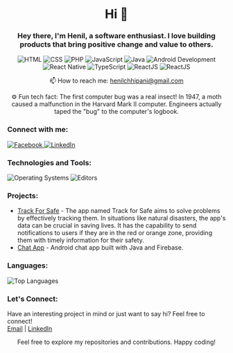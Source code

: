 <h1 align="center">Hi 👋</h1>
<h3 align="center">Hey there, I'm Henil, a software enthusiast. I love building products that bring positive change and value to others.</h3>

<p align="center">
  <img src="https://img.shields.io/badge/HTML-%23E34F26.svg?&style=for-the-badge&logo=html5&logoColor=white" alt="HTML" />
  <img src="https://img.shields.io/badge/CSS-%231572B6.svg?&style=for-the-badge&logo=css3&logoColor=white" alt="CSS" />
  <img src="https://img.shields.io/badge/PHP-%23777BB4.svg?&style=for-the-badge&logo=php&logoColor=white" alt="PHP" />
  <img src="https://img.shields.io/badge/JavaScript-%23F7DF1E.svg?&style=for-the-badge&logo=javascript&logoColor=black" alt="JavaScript" />
  <img src="https://img.shields.io/badge/Java-%23FF0000.svg?&style=for-the-badge&logo=java&logoColor=white" alt="Java" />
  <img src="https://img.shields.io/badge/Android%20Dev-%23A4C639.svg?&style=for-the-badge&logo=android&logoColor=white" alt="Android Development" />
  <img src="https://img.shields.io/badge/React%20Native-%2320232a.svg?&style=for-the-badge&logo=react&logoColor=%2361DAFB" alt="React Native" />
  <img src="https://img.shields.io/badge/TypeScript-%23007ACC.svg?&style=for-the-badge&logo=typescript&logoColor=white" alt="TypeScript" />
   <img src="https://img.shields.io/badge/React-%2320232a.svg?&style=for-the-badge&logo=react&logoColor=%2361DAFB" alt="ReactJS" />
  <img src="https://img.shields.io/badge/Node-%2320232a.svg?&style=for-the-badge&logo=react&logoColor=%2361DAFB" alt="ReactJS" />
</p>




<p align="center">
  📫 How to reach me: <a href="mailto:henilchhipani@gmail.com">henilchhipani@gmail.com</a>
</p>

<p align="center">
⚙️ Fun tech fact: The first computer bug was a real insect! In 1947, a moth caused a malfunction in the Harvard Mark II computer. Engineers actually taped the "bug" to the computer's logbook.
</p>

<h3 align="left">Connect with me:</h3>
<p align="left">
  <a href="https://www.facebook.com/hj.chhipani/">
    <img src="https://img.shields.io/badge/Facebook-%230177B5.svg?&style=for-the-badge&logo=facebook&logoColor=white" alt="Facebook" />
  </a>
  <a href="https://linkedin.com/in/henil-chhipani" target="blank">
    <img src="https://img.shields.io/badge/LinkedIn-%230077B5.svg?&style=for-the-badge&logo=linkedin&logoColor=white" alt="LinkedIn" />
  </a>
</p>

<h3 align="left">Technologies and Tools:</h3>
<p align="left">
  <img src="https://img.shields.io/badge/OS-Windows%20|%20Linux%20|%20Mac-lightgrey" alt="Operating Systems" />
  <img src="https://img.shields.io/badge/Editor-VS%20Code%20|%20Eclipse%20|%20Android%20Studio%20|%20Firebase-blue" alt="Editors" />
  <!-- Add more badges for your tools and technologies -->
</p>

<h3 align="left">Projects:</h3>
<ul>
  <li><a href="https://github.com/Henil-chhipani/Track_For_Safe">Track For Safe</a> -  The app named Track for Safe aims to solve problems by effectively tracking them. In situations like natural disasters, the app's data can be crucial in saving lives. It has the capability to send notifications to users if they are in the red or orange zone, providing them with timely information for their safety.</li> 
  
  <li><a href="https://github.com/Henil-chhipani/chatapplication">Chat App</a> - Android chat app built with Java and Firebase.</li>
  <!-- Add more projects and descriptions -->
</ul>

<h3 align="left">Languages:</h3>
<p align="left">
  <img src="https://github-readme-stats.vercel.app/api/top-langs/?username=Henil-chhipani&layout=compact&theme=dark" alt="Top Languages" />
</p>

<h3 align="left">Let's Connect:</h3>
<p align="left">
  Have an interesting project in mind or just want to say hi? Feel free to connect!
  <br>
  <a href="mailto:henilchhipani@gmail.com">Email</a> |
  <a href="https://www.linkedin.com/in/henil-chhipani">LinkedIn</a>
</p>

<p align="center">
  Feel free to explore my repositories and contributions. Happy coding!
</p>
